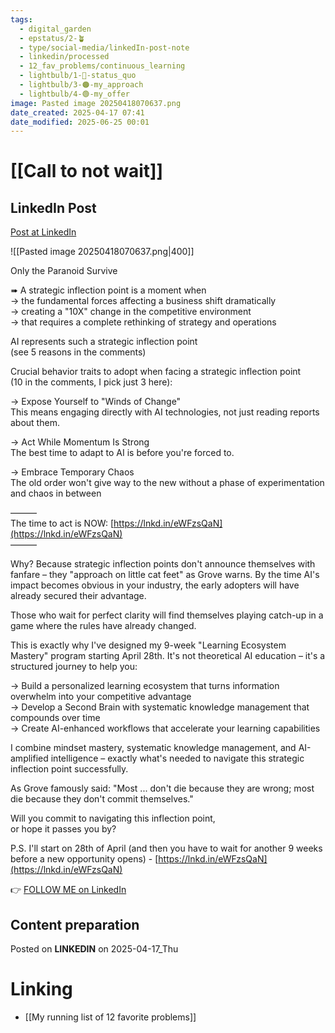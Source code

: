 ```yaml
---
tags:
  - digital_garden
  - epstatus/2-🪴
  - type/social-media/linkedIn-post-note
  - linkedin/processed
  - 12_fav_problems/continuous_learning
  - lightbulb/1-🔴-status_quo
  - lightbulb/3-🟠-my_approach
  - lightbulb/4-🟢-my_offer
image: Pasted image 20250418070637.png
date_created: 2025-04-17 07:41
date_modified: 2025-06-25 00:01
---
```

# [[Call to not wait]]

## LinkedIn Post

[Post at LinkedIn](https://www.linkedin.com/posts/sebastiankamilli_only-the-paranoid-survive-a-strategic-activity-7318514536053895168-theq?utm_source=share&utm_medium=member_desktop&rcm=ACoAAA1M1pkBgWCYPhT45EpfLiHzViQqRWNCIv4)

![[Pasted image 20250418070637.png|400]]

Only the Paranoid Survive  
  
➠ A strategic inflection point is a moment when  
→ the fundamental forces affecting a business shift dramatically  
→ creating a "10X" change in the competitive environment  
→ that requires a complete rethinking of strategy and operations  
  
AI represents such a strategic inflection point  
(see 5 reasons in the comments)  
  
Crucial behavior traits to adopt when facing a strategic inflection point  
(10 in the comments, I pick just 3 here):  
  
→ Expose Yourself to "Winds of Change"  
This means engaging directly with AI technologies, not just reading reports about them.  
  
→ Act While Momentum Is Strong  
The best time to adapt to AI is before you're forced to.  
  
→ Embrace Temporary Chaos  
The old order won't give way to the new without a phase of experimentation and chaos in between  
  
———  
The time to act is NOW: [https://lnkd.in/eWFzsQaN](https://lnkd.in/eWFzsQaN)  
———  
  
Why? Because strategic inflection points don't announce themselves with fanfare – they "approach on little cat feet" as Grove warns. By the time AI's impact becomes obvious in your industry, the early adopters will have already secured their advantage.  
  
Those who wait for perfect clarity will find themselves playing catch-up in a game where the rules have already changed.  
  
This is exactly why I've designed my 9-week "Learning Ecosystem Mastery" program starting April 28th. It's not theoretical AI education – it's a structured journey to help you:  
  
→ Build a personalized learning ecosystem that turns information overwhelm into your competitive advantage  
→ Develop a Second Brain with systematic knowledge management that compounds over time  
→ Create AI-enhanced workflows that accelerate your learning capabilities  
  
I combine mindset mastery, systematic knowledge management, and AI-amplified intelligence – exactly what's needed to navigate this strategic inflection point successfully.  
  
As Grove famously said: "Most ... don't die because they are wrong; most die because they don't commit themselves."  
  
Will you commit to navigating this inflection point,  
or hope it passes you by?  
  
P.S. I'll start on 28th of April (and then you have to wait for another 9 weeks before a new opportunity opens) - [https://lnkd.in/eWFzsQaN](https://lnkd.in/eWFzsQaN)

👉 [FOLLOW ME on LinkedIn](https://www.linkedin.com/comm/mynetwork/discovery-see-all?usecase=PEOPLE_FOLLOWS&followMember=sebastiankamilli)

## Content preparation

Posted on **LINKEDIN** on 2025-04-17_Thu

# Linking

+ [[My running list of 12 favorite problems]]